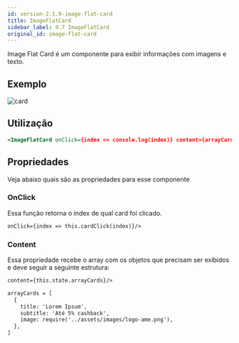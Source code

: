 ```yaml
---
id: version-2.1.9-image-flat-card
title: ImageFlatCard
sidebar_label: 9.7 ImageFlatCard
original_id: image-flat-card
---
```


Image Flat Card é um componente para exibir informações com imagens e texto.

## Exemplo

![card](assets/images_components/v2.0.0/image-flat-card.jpg)

## Utilização

```xml harmony
<ImageFlatCard onClick={index => console.log(index)} content={arrayCards} />
```
## Propriedades

Veja abaixo quais são as propriedades para esse componente

### OnClick

Essa função retorna o index de qual card foi clicado.

```xml harmony
onClick={index => this.cardClick(index)}/>
```

### Content

Essa propriedade recebe o array com os objetos que precisam ser exibidos e deve seguir a seguinte estrutura:

```xml harmony
content={this.state.arrayCards}/>
```

```xml harmony
arrayCards = [
  {
    title: 'Lorem Ipsum',
    subtitle: 'Até 5% cashback',
    image: require('../assets/images/logo-ame.png'),
  },
]
```
